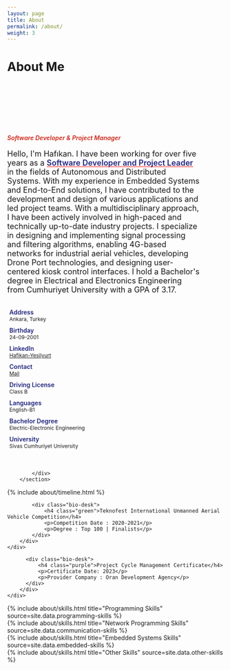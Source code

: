 ```yaml
---
layout: page
title: About
permalink: /about/
weight: 3
---
```


# **About Me**
<style> 
    section {
    padding: 100px 0;
    position: relative;
}

img {
    max-width: 100%;
}
img {
    vertical-align: middle;
    border-style: none;
    border-radius:50%;
}
/* About Me 
---------------------*/
.about-text h3 {
  font-size: 45px;
  font-weight: 700;
  margin: 0 0 6px;
}
@media (max-width: 767px) {
  .about-text h3 {
    font-size: 35px;
  }
}
.about-text h6 {
  font-weight: 600;
  margin-bottom: 15px;
}
@media (max-width: 767px) {
  .about-text h6 {
    font-size: 18px;
  }
}
.about-text p {
  font-size: 18px;
  max-width: 450px;
}
.about-text p mark {
  font-weight: 600;
  color: #20247b;
}

.about-list {
  padding-top: 10px;
}
.about-list .media {
  padding: 5px 5px;
  overflow:hidden;
  
}
.about-list label {
  color: #20247b;
  font-weight: 600;
  width: 88px;
  margin: 0;
  position: relative;
}

.about-list p {
  margin: 0;
  font-size: 12px;
}

@media (max-width: 991px) {
  .about-avatar {
    margin-top: 30px;
  }
}

.about-section .counter {
  padding: 22px 20px;
  background: #ffffff;
  border-radius: 10px;
  box-shadow: 0 0 30px rgba(31, 45, 61, 0.125);
}
.about-section .counter .count-data {
  margin-top: 10px;
  margin-bottom: 10px;
}
.about-section .counter .count {
  font-weight: 700;
  color: #20247b;
  margin: 0 0 5px;
}
.about-section .counter p {
  font-weight: 600;
  margin: 0;
}
mark {
    background-image: linear-gradient(rgba(252, 83, 86, 0.6), rgba(252, 83, 86, 0.6));
    background-size: 100% 3px;
    background-repeat: no-repeat;
    background-position: 0 bottom;
    background-color: transparent;
    padding: 0;
    color: currentColor;
}
.theme-color {
    color: #ca2517;
}
.dark-color {
    color: #20247b;
}


.profile-nav, .profile-info{
    margin-top:30px;   
}

.profile-nav .user-heading {
    background: #fbc02d;
    color: #fff;
    border-radius: 4px 4px 0 0;
    -webkit-border-radius: 4px 4px 0 0;
    padding: 30px;
    text-align: center;
}

.profile-nav .user-heading.round a  {
    border-radius: 50%;
    -webkit-border-radius: 50%;
    border: 10px solid rgba(255,255,255,0.3);
    display: inline-block;
}

.profile-nav .user-heading a img {
    width: 112px;
    height: 112px;
    border-radius: 50%;
    -webkit-border-radius: 50%;
}

.profile-nav .user-heading h1 {
    font-size: 22px;
    font-weight: 300;
    margin-bottom: 5px;
}

.profile-nav .user-heading p {
    font-size: 12px;
}

.profile-nav ul {
    margin-top: 1px;
}

.profile-nav ul > li {
    border-bottom: 1px solid #ebeae6;
    margin-top: 0;
    line-height: 30px;
}

.profile-nav ul > li:last-child {
    border-bottom: none;
}

.profile-nav ul > li > a {
    border-radius: 0;
    -webkit-border-radius: 0;
    color: #89817f;
    border-left: 5px solid #fff;
}

.profile-nav ul > li > a:hover, .profile-nav ul > li > a:focus, .profile-nav ul li.active  a {
    background: #f8f7f5 !important;
    border-left: 5px solid #fbc02d;
    color: #89817f !important;
}

.profile-nav ul > li:last-child > a:last-child {
    border-radius: 0 0 4px 4px;
    -webkit-border-radius: 0 0 4px 4px;
}

.profile-nav ul > li > a > i{
    font-size: 16px;
    padding-right: 10px;
    color: #bcb3aa;
}

.r-activity {
    margin: 6px 0 0;
    font-size: 12px;
}


.p-text-area, .p-text-area:focus {
    border: none;
    font-weight: 300;
    box-shadow: none;
    color: #c3c3c3;
    font-size: 16px;
}

.profile-info .panel-footer {
    background-color:#f8f7f5 ;
    border-top: 1px solid #e7ebee;
}

.profile-info .panel-footer ul li a {
    color: #7a7a7a;
}

.bio-graph-heading {
    background: #fbc02d;
    color: #fff;
    text-align: center;
    font-style: italic;
    padding: 40px 110px;
    border-radius: 4px 4px 0 0;
    -webkit-border-radius: 4px 4px 0 0;
    font-size: 16px;
    font-weight: 300;
}

.bio-graph-info {
    color: #89817e;
}

.bio-graph-info h1 {
    font-size: 22px;
    font-weight: 300;
    margin: 0 0 20px;
}

.bio-row {
    width: 50%;
    float: left;
    margin-bottom: 10px;
    padding:0 15px;
}

.bio-row p span {
    width: 100px;
    display: inline-block;
}

.bio-chart, .bio-desk {
    float: left;
}

.bio-chart {
    width: 40%;
}

.bio-desk {
    width: 60%;
}

.bio-desk h4 {
    font-size: 15px;
    font-weight:400;
}

.bio-desk h4.terques {
    color: #4CC5CD;
}

.bio-desk h4.red {
    color: #e26b7f;
}

.bio-desk h4.green {
    color: #ca2517;
}

.bio-desk h4.purple {
    color: #ca2517;
}

.file-pos {
    margin: 6px 0 10px 0;
}

.profile-activity h5 {
    font-weight: 300;
    margin-top: 0;
    color: #c3c3c3;
}

.summary-head {
    background: #ee7272;
    color: #fff;
    text-align: center;
    border-bottom: 1px solid #ee7272;
}

.summary-head h4 {
    font-weight: 300;
    text-transform: uppercase;
    margin-bottom: 5px;
}

.summary-head p {
    color: rgba(255,255,255,0.6);
}

ul.summary-list {
    display: inline-block;
    padding-left:0 ;
    width: 100%;
    margin-bottom: 0;
}

ul.summary-list > li {
    display: inline-block;
    width: 19.5%;
    text-align: center;
}

ul.summary-list > li > a > i {
    display:block;
    font-size: 18px;
    padding-bottom: 5px;
}

ul.summary-list > li > a {
    padding: 10px 0;
    display: inline-block;
    color: #818181;
}

ul.summary-list > li  {
    border-right: 1px solid #eaeaea;
}

ul.summary-list > li:last-child  {
    border-right: none;
}

.activity {
    width: 100%;
    float: left;
    margin-bottom: 10px;
}

.activity.alt {
    width: 100%;
    float: right;
    margin-bottom: 10px;
}

.activity span {
    float: left;
}

.activity.alt span {
    float: right;
}
.activity span, .activity.alt span {
    width: 45px;
    height: 45px;
    line-height: 45px;
    border-radius: 50%;
    -webkit-border-radius: 50%;
    background: #eee;
    text-align: center;
    color: #fff;
    font-size: 16px;
}

.activity.terques span {
    background: #8dd7d6;
}

.activity.terques h4 {
    color: #8dd7d6;
}
.activity.purple span {
    background: #b984dc;
}

.activity.purple h4 {
    color: #b984dc;
}
.activity.blue span {
    background: #90b4e6;
}

.activity.blue h4 {
    color: #90b4e6;
}
.activity.green span {
    background: #aec785;
}

.activity.green h4 {
    color: #aec785;
}

.activity h4 {
    margin-top:0 ;
    font-size: 16px;
}

.activity p {
    margin-bottom: 0;
    font-size: 13px;
}

.activity .activity-desk i, .activity.alt .activity-desk i {
    float: left;
    font-size: 18px;
    margin-right: 10px;
    color: #bebebe;
}

.activity .activity-desk {
    margin-left: 70px;
    position: relative;
}

.activity.alt .activity-desk {
    margin-right: 70px;
    position: relative;
}

.activity.alt .activity-desk .panel {
    float: right;
    position: relative;
}

.activity-desk .panel {
    background: #F4F4F4 ;
    display: inline-block;
   
}


.activity .activity-desk .arrow {
    border-right: 8px solid #F4F4F4 !important;
}
.activity .activity-desk .arrow {
    border-bottom: 8px solid transparent;
    border-top: 8px solid transparent;
    display: block;
    height: 0;
    left: -7px;
    position: absolute;
    top: 13px;
    width: 0;
}

.activity-desk .arrow-alt {
    border-left: 8px solid #F4F4F4 !important;
}

.activity-desk .arrow-alt {
    border-bottom: 8px solid transparent;
    border-top: 8px solid transparent;
    display: block;
    height: 0;
    right: -7px;
    position: absolute;
    top: 13px;
    width: 0;
}

.activity-desk .album {
    display: inline-block;
    margin-top: 10px;
}

.activity-desk .album a{
    margin-right: 10px;
}

.activity-desk .album a:last-child{
    margin-right: 0px;
}
</style>
<section class="section about-section gray-bg" id="about">
            <div class="container">
                <div class="row align-items-center flex-row-reverse">
                    <div class="col-lg-6">
                        <div class="about-text go-to">
                            <h6 class="theme-color lead">Software Developer & Project Manager</h6>
                            <p>Hello, I'm Hafıkan. I have been working for over five years as a <mark> Software Developer and Project Leader </mark>in the fields of Autonomous and Distributed Systems. With my experience in Embedded Systems and End-to-End solutions, I have contributed to the development and design of various applications and led project teams. With a multidisciplinary approach, I have been actively involved in high-paced and technically up-to-date industry projects. I specialize in designing and implementing signal processing and filtering algorithms, enabling 4G-based networks for industrial aerial vehicles, developing Drone Port technologies, and designing user-centered kiosk control interfaces. I hold a Bachelor's degree in Electrical and Electronics Engineering from Cumhuriyet University with a GPA of 3.17.</p>
                            <div class="row about-list">
                                <div class="col-md-6">
                                    <div class="media">
                                        <label>Address</label>
                                        <p>Ankara, Turkey</p>
                                    </div>
                                    <div class="media">
                                        <label>Birthday</label>
                                        <p>24-09-2001</p>
                                    </div>
                                    <div class="media">
                                        <label>LinkedIn</label>
                                        <p><a href="https://www.linkedin.com/in/hafikan-yesilyurt/">Hafikan-Yesilyurt</a></p>
                                    </div>
                                    <div class="media">
                                        <label>Contact</label>
                                        <p><a href= "mailto:hafikanyesilyurt@gmail.com">Mail </a></p>
                                    </div>
                                </div>
                                <div class="col-md-6">
                                    <div class="media">
                                        <label>Driving License</label>
                                        <p>Class B</p>
                                    </div>
                                    <div class="media">
                                        <label>Languages</label>
                                        <p>English-B1</p>
                                    </div>
                                    <div class="media">
                                        <label>Bachelor Degree</label>
                                        <p>Electric-Electronic Engineering</p>
                                    </div>
                                    <div class="media">
                                        <label>University</label>
                                        <p>Sivas Cumhuriyet University</p>
                                    </div>
                                </div>
                            </div>
                        </div>
                    </div>
                    <div class="col-lg-6">
                        <div class="about-avatar">
                            <img src="https://avatars.githubusercontent.com/u/69692206?v=4" title="" alt="">
                        </div>
                    </div>
                </div>
                
            </div>
        </section>


<div class="row">
{% include about/timeline.html %}
</div>

<div>
<div class="row">
              
<div class="col-md-6">
    <div class="panel">
        <div class="panel-body">
            
            <div class="bio-desk">
                <h4 class="green">Teknofest International Unmanned Aerial Vehicle Competition</h4>
                <p>Competition Date : 2020-2021</p>
                <p>Degree : Top 100 | Finalists</p>
            </div>
        </div>
    </div>
</div>
<div class="col-md-6">
    <div class="panel">
        <div class="panel-body">
            
          <div class="bio-desk">
              <h4 class="purple">Project Cycle Management Certificate</h4>
              <p>Certificate Date: 2023</p>
              <p>Provider Company : Oran Development Agency</p>
          </div>
        </div>
    </div>
</div>
</div>
</div>

<div class="row">
<div class="col-md-3">
{% include about/skills.html title="Programming Skills" source=site.data.programming-skills %}
</div>
<div class="col-md-3">
{% include about/skills.html title="Network Programming Skills" source=site.data.communication-skills %}
</div>
<div class="col-md-3">
{% include about/skills.html title="Embedded Systems Skills" source=site.data.embedded-skills %}
</div>
<div class="col-md-3">
{% include about/skills.html title="Other Skills" source=site.data.other-skills %}
</div>
</div>

